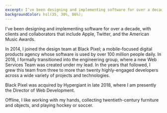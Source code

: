 ```yaml
---
excerpt: I’ve been designing and implementing software for over a decade, with clients and collaborators that include Apple, Twitter, and the American Music Awards.
backgroundColor: hsl(35, 30%, 86%);
---
```


I've been designing and implementing software for over a decade, with clients and collaborators that include Apple, Twitter, and the American Music Awards.

In 2014, I joined the design team at Black Pixel; a mobile-focused digital products agency whose software is used by over 100 million people daily. In 2016, I formally transitioned into the engineering group, where a new Web Services Team was created under my lead. In the years that followed, I grew this team from three to more than twenty highly-engaged developers across a wide variety of projects and technologies.

Black Pixel was acquired by Hypergiant in late 2018, where I am presently the Director of Web Development.

Offline, I like working with my hands, collecting twentieth-century furniture and objects, and playing hockey or soccer.
